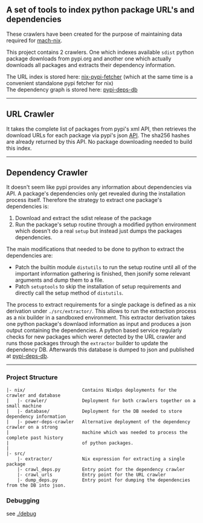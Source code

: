 ## A set of tools to index python package URL's and dependencies

These crawlers have been created for the purpose of maintaining data required for [mach-nix](https://github.com/DavHau/mach-nix).

This project contains 2 crawlers. One which indexes available `sdist` python package downloads from pypi.org and another one which actually downloads all packages and extracts their dependency information.

The URL index is stored here: [nix-pypi-fetcher](https://github.com/DavHau/nix-pypi-fetcher) (which at the same time is a convenient standalone pypi fetcher for nix)  
The dependency graph is stored here: [pypi-deps-db](https://github.com/DavHau/pypi-deps-db)

---
## URL Crawler
It takes the complete list of packages from pypi's xml API, then retrieves the download URLs for each package via pypi's json [API](https://warehouse.readthedocs.io/api-reference/json/).
The sha256 hashes are already returned by this API. No package downloading needed to build this index.

---
## Dependency Crawler
It doesn't seem like pypi provides any information about dependencies via API. A package's dependencies only get revealed during the installation process itself. Therefore the strategy to extract one package's dependencies is:
1. Download and extract the sdist release of the package
2. Run the package's setup routine through a modified python environment which doesn't do a real `setup` but instead just dumps the packages dependencies.

The main modifications that needed to be done to python to extract the dependencies are:
 - Patch the builtin module `distutils` to run the setup routine until all of the important information gathering is finished, then jsonify some relevant arguments and dump them to a file.
 - Patch `setuptools` to skip the installation of setup requirements and directly call the setup method of `distutils`.

The process to extract requirements for a single package is defined as a nix derivation under `./src/extractor/`.
This allows to run the extraction process as a nix builder in a sandboxed environment.
This extractor derivation takes one python package's downlaod information as input and produces a json output containing the dependencies.
A python based service regularly checks for new packages which werer detected by the URL crawler and runs those packages through the `extractor` builder to update the dependency DB. Afterwards this database is dumped to json and published at [pypi-deps-db](https://github.com/DavHau/pypi-deps-db).

---
### Project Structure
```
|- nix/                     Contains NixOps deployments for the crawler and database
|   |- crawler/             Deployment for both crawlers together on a small machine
|   |- database/            Deployment for the DB needed to store dependency information
|   |- power-deps-crawler   Alternative deployment of the dependency crawler on a strong
|                           machine which was needed to process the complete past history
|                           of python packages.
|
|- src/
    |- extractor/           Nix expression for extracting a single package
    |- crawl_deps.py        Entry point for the dependency crawler
    |- crawl_urls           Entry point for the URL crawler
    |- dump_deps.py         Entry point for dumping the dependencies from the DB into json.

```

### Debugging
see [./debug](./debug)
